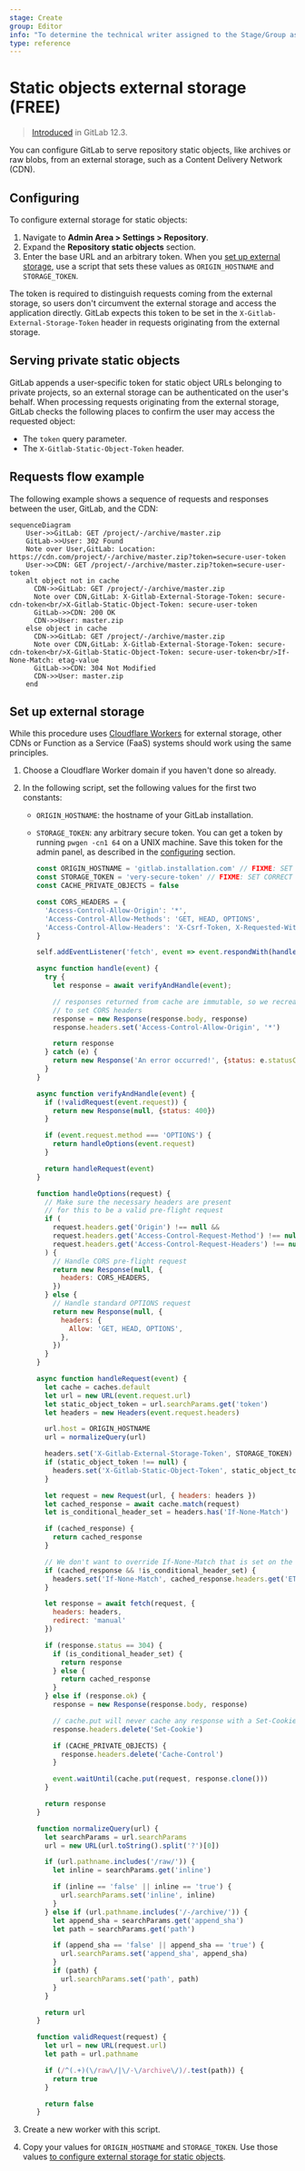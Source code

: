 ```yaml
---
stage: Create
group: Editor
info: "To determine the technical writer assigned to the Stage/Group associated with this page, see https://about.gitlab.com/handbook/engineering/ux/technical-writing/#assignments"
type: reference
---
```


# Static objects external storage **(FREE)**

> [Introduced](https://gitlab.com/gitlab-org/gitlab-foss/-/merge_requests/31025) in GitLab 12.3.

You can configure GitLab to serve repository static objects, like archives or raw blobs,
from an external storage, such as a Content Delivery Network (CDN).

## Configuring

To configure external storage for static objects:

1. Navigate to **Admin Area > Settings > Repository**.
1. Expand the **Repository static objects** section.
1. Enter the base URL and an arbitrary token. When you [set up external storage](#set-up-external-storage),
   use a script that sets these values as `ORIGIN_HOSTNAME` and `STORAGE_TOKEN`.

The token is required to distinguish requests coming from the external storage, so users don't
circumvent the external storage and access the application directly. GitLab expects
this token to be set in the `X-Gitlab-External-Storage-Token` header in requests
originating from the external storage.

## Serving private static objects

GitLab appends a user-specific token for static object URLs belonging to private projects,
so an external storage can be authenticated on the user's behalf. When processing requests originating
from the external storage, GitLab checks the following places to confirm the user may
access the requested object:

- The `token` query parameter.
- The `X-Gitlab-Static-Object-Token` header.

## Requests flow example

The following example shows a sequence of requests and responses between the user,
GitLab, and the CDN:

```mermaid
sequenceDiagram
    User->>GitLab: GET /project/-/archive/master.zip
    GitLab->>User: 302 Found
    Note over User,GitLab: Location: https://cdn.com/project/-/archive/master.zip?token=secure-user-token
    User->>CDN: GET /project/-/archive/master.zip?token=secure-user-token
    alt object not in cache
      CDN->>GitLab: GET /project/-/archive/master.zip
      Note over CDN,GitLab: X-Gitlab-External-Storage-Token: secure-cdn-token<br/>X-Gitlab-Static-Object-Token: secure-user-token
      GitLab->>CDN: 200 OK
      CDN->>User: master.zip
    else object in cache
      CDN->>GitLab: GET /project/-/archive/master.zip
      Note over CDN,GitLab: X-Gitlab-External-Storage-Token: secure-cdn-token<br/>X-Gitlab-Static-Object-Token: secure-user-token<br/>If-None-Match: etag-value
      GitLab->>CDN: 304 Not Modified
      CDN->>User: master.zip
    end
```

## Set up external storage

While this procedure uses [Cloudflare Workers](https://workers.cloudflare.com) for external storage,
other CDNs or Function as a Service (FaaS) systems should work using the same principles.

1. Choose a Cloudflare Worker domain if you haven't done so already.
1. In the following script, set the following values for the first two constants:

   - `ORIGIN_HOSTNAME`: the hostname of your GitLab installation.
   - `STORAGE_TOKEN`: any arbitrary secure token. You can get a token by running
     `pwgen -cn1 64` on a UNIX machine. Save this token for the admin panel, as
     described in the [configuring](#configuring) section.

     ```javascript
     const ORIGIN_HOSTNAME = 'gitlab.installation.com' // FIXME: SET CORRECT VALUE
     const STORAGE_TOKEN = 'very-secure-token' // FIXME: SET CORRECT VALUE
     const CACHE_PRIVATE_OBJECTS = false

     const CORS_HEADERS = {
       'Access-Control-Allow-Origin': '*',
       'Access-Control-Allow-Methods': 'GET, HEAD, OPTIONS',
       'Access-Control-Allow-Headers': 'X-Csrf-Token, X-Requested-With',
     }

     self.addEventListener('fetch', event => event.respondWith(handle(event)))

     async function handle(event) {
       try {
         let response = await verifyAndHandle(event);

         // responses returned from cache are immutable, so we recreate them
         // to set CORS headers
         response = new Response(response.body, response)
         response.headers.set('Access-Control-Allow-Origin', '*')

         return response
       } catch (e) {
         return new Response('An error occurred!', {status: e.statusCode || 500})
       }
     }

     async function verifyAndHandle(event) {
       if (!validRequest(event.request)) {
         return new Response(null, {status: 400})
       }

       if (event.request.method === 'OPTIONS') {
         return handleOptions(event.request)
       }

       return handleRequest(event)
     }

     function handleOptions(request) {
       // Make sure the necessary headers are present
       // for this to be a valid pre-flight request
       if (
         request.headers.get('Origin') !== null &&
         request.headers.get('Access-Control-Request-Method') !== null &&
         request.headers.get('Access-Control-Request-Headers') !== null
       ) {
         // Handle CORS pre-flight request
         return new Response(null, {
           headers: CORS_HEADERS,
         })
       } else {
         // Handle standard OPTIONS request
         return new Response(null, {
           headers: {
             Allow: 'GET, HEAD, OPTIONS',
           },
         })
       }
     }

     async function handleRequest(event) {
       let cache = caches.default
       let url = new URL(event.request.url)
       let static_object_token = url.searchParams.get('token')
       let headers = new Headers(event.request.headers)

       url.host = ORIGIN_HOSTNAME
       url = normalizeQuery(url)

       headers.set('X-Gitlab-External-Storage-Token', STORAGE_TOKEN)
       if (static_object_token !== null) {
         headers.set('X-Gitlab-Static-Object-Token', static_object_token)
       }

       let request = new Request(url, { headers: headers })
       let cached_response = await cache.match(request)
       let is_conditional_header_set = headers.has('If-None-Match')

       if (cached_response) {
         return cached_response
       }

       // We don't want to override If-None-Match that is set on the original request
       if (cached_response && !is_conditional_header_set) {
         headers.set('If-None-Match', cached_response.headers.get('ETag'))
       }

       let response = await fetch(request, {
         headers: headers,
         redirect: 'manual'
       })

       if (response.status == 304) {
         if (is_conditional_header_set) {
           return response
         } else {
           return cached_response
         }
       } else if (response.ok) {
         response = new Response(response.body, response)

         // cache.put will never cache any response with a Set-Cookie header
         response.headers.delete('Set-Cookie')

         if (CACHE_PRIVATE_OBJECTS) {
           response.headers.delete('Cache-Control')
         }

         event.waitUntil(cache.put(request, response.clone()))
       }

       return response
     }

     function normalizeQuery(url) {
       let searchParams = url.searchParams
       url = new URL(url.toString().split('?')[0])

       if (url.pathname.includes('/raw/')) {
         let inline = searchParams.get('inline')

         if (inline == 'false' || inline == 'true') {
           url.searchParams.set('inline', inline)
         }
       } else if (url.pathname.includes('/-/archive/')) {
         let append_sha = searchParams.get('append_sha')
         let path = searchParams.get('path')

         if (append_sha == 'false' || append_sha == 'true') {
           url.searchParams.set('append_sha', append_sha)
         }
         if (path) {
           url.searchParams.set('path', path)
         }
       }

       return url
     }

     function validRequest(request) {
       let url = new URL(request.url)
       let path = url.pathname

       if (/^(.+)(\/raw\/|\/-\/archive\/)/.test(path)) {
         return true
       }

       return false
     }
     ```

1. Create a new worker with this script.
1. Copy your values for `ORIGIN_HOSTNAME` and `STORAGE_TOKEN`.
   Use those values [to configure external storage for static objects](#configuring).
